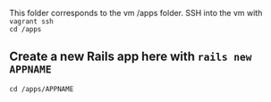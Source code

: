 
This folder corresponds to the vm /apps folder. SSH into the vm with 
`vagrant ssh`  
`cd /apps`  

## Create a new Rails app here with `rails new APPNAME`  
`cd /apps/APPNAME`
